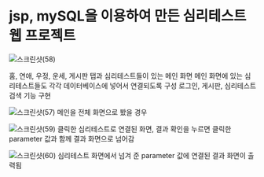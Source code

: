 # jsp, mySQL을 이용하여 만든 심리테스트 웹 프로젝트


![스크린샷(58)](https://user-images.githubusercontent.com/56014948/88356848-32de9500-cda4-11ea-800c-1d3f79acf7d9.png)

홈, 연애, 우정, 운세, 게시판 탭과 심리테스트들이 있는 메인 화면
메인 화면에 있는 심리테스트들도 각각 데이터베이스에 넣어서 연결되도록 구성
로그인, 게시판, 심리테스트 검색 기능 구현

![스크린샷(57)](https://user-images.githubusercontent.com/56014948/88356847-3114d180-cda4-11ea-9f22-62c0f4a42b3a.png)
메인을 전체 화면으로 봤을 경우

![스크린샷(59)](https://user-images.githubusercontent.com/56014948/88356849-32de9500-cda4-11ea-9150-63c15203c08b.png)
클릭한 심리테스트로 연결된 화면, 결과 확인을 누르면 클릭한 parameter 값과 함께 결과 화면으로 넘어감

![스크린샷(60)](https://user-images.githubusercontent.com/56014948/88356850-33772b80-cda4-11ea-8e47-c8d6fb9a374d.png)
심리테스트 화면에서 넘겨 준 parameter 값에 연결된 결과 화면이 출력됨
